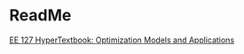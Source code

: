 # ReadMe
[EE 127 HyperTextbook: Optimization Models and Applications](https://inst.eecs.berkeley.edu/~ee127/sp21/livebook/index.html)

